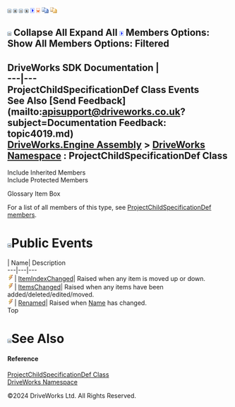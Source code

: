 ![](dotnetimages/collapse.gif) ![](dotnetimages/expand.gif) ![](dotnetimages/collapse.gif) ![](dotnetimages/expand.gif) ![](dotnetimages/drpdown.gif) ![](dotnetimages/drpdown_orange.gif) ![](dotnetimages/copycode.gif) ![](dotnetimages/copycodeHighlight.gif)

![](dotnetimages/collapse.gif) Collapse All Expand All ![](dotnetimages/drpdown.gif) Members Options: Show All  Members Options: Filtered   
---  
DriveWorks SDK Documentation  |   
---|---  
ProjectChildSpecificationDef Class Events   
See Also [Send Feedback](mailto:apisupport@driveworks.co.uk?subject=Documentation Feedback: topic4019.md)  
[DriveWorks.Engine Assembly](topic2156.md) > [DriveWorks Namespace](topic2159.md) : ProjectChildSpecificationDef Class  
---  
  
Include Inherited Members    
Include Protected Members    


Glossary Item Box

For a list of all members of this type, see [ProjectChildSpecificationDef members](topic4020.md).

# ![](dotnetimages/collapse.gif)Public Events

| Name| Description  
---|---|---  
![Public Event](dotnetimages/publicEvent.gif)| [ItemIndexChanged](topic4044.md)| Raised when any item is moved up or down.   
![Public Event](dotnetimages/publicEvent.gif)| [ItemsChanged](topic4045.md)| Raised when any items have been added/deleted/edited/moved.   
![Public Event](dotnetimages/publicEvent.gif)| [Renamed](topic4046.md)| Raised when [Name](topic4040.md) has changed.   
Top

# ![](dotnetimages/collapse.gif)See Also

#### Reference

[ProjectChildSpecificationDef Class](topic4019.md)   
[DriveWorks Namespace](topic2159.md)

©2024 DriveWorks Ltd. All Rights Reserved.
